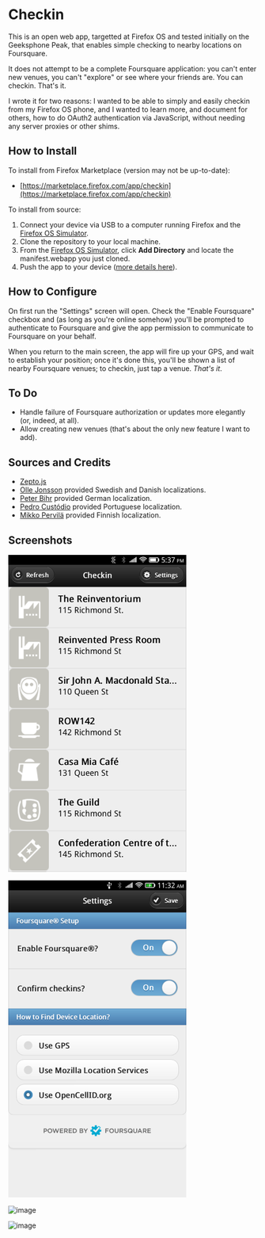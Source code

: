 Checkin
=======

This is an open web app, targetted at Firefox OS and tested initially on the Geeksphone Peak, that enables simple checking to nearby locations on Foursquare.

It does not attempt to be a complete Foursquare application: you can't enter new venues, you can't "explore" or see where your friends are. You can checkin. That's it.

I wrote it for two reasons: I wanted to be able to simply and easily checkin from my Firefox OS phone, and I wanted to learn more, and document for others, how to do OAuth2 authentication via JavaScript, without needing any server proxies or other shims.

How to Install
--------------

To install from Firefox Marketplace (version may not be up-to-date):

* [https://marketplace.firefox.com/app/checkin](https://marketplace.firefox.com/app/checkin)

To install from source:

1. Connect your device via USB to a computer running Firefox and the [Firefox OS Simulator](https://addons.mozilla.org/en-US/firefox/addon/firefox-os-simulator/).
2. Clone the repository to your local machine.
3. From the [Firefox OS Simulator](https://addons.mozilla.org/en-US/firefox/addon/firefox-os-simulator/), click **Add Directory** and locate the manifest.webapp you just cloned.
4. Push the app to your device ([more details here](https://marketplace.firefox.com/developers/docs/firefox_os_simulator)).

How to Configure
----------------

On first run the "Settings" screen will open. Check the "Enable Foursquare" checkbox and (as long as you're online somehow) you'll be prompted to authenticate to Foursquare and give the app permission to communicate to Foursquare on your behalf.

When you return to the main screen, the app will fire up your GPS, and wait to establish your position; once it's done this, you'll be shown a list of nearby Foursquare venues; to checkin, just tap a venue. *That's it*.

To Do
-----

* Handle failure of Foursquare authorization or updates more elegantly (or, indeed, at all).
* Allow creating new venues (that's about the only new feature I want to add).

Sources and Credits
-------------------

* [Zepto.js](http://zeptojs.com/)
* [Olle Jonsson](http://ollehost.dk/blog/) provided Swedish and Danish localizations.
* [Peter Bihr](http://www.thewavingcat.com/) provided German localization.
* [Pedro Custódio](http://www.pedrocustodio.com/) provided Portuguese localization.
* [Mikko Pervilä](http://www.cs.helsinki.fi/u/pervila/) provided Finnish localization.

Screenshots
-----------

![image](screenshots/checkin-mainscreen.png)

![image](screenshots/checkin-settings.png)

![image](screenshots/checkin-foursquare-oauth.png)

![image](screenshots/checkin-waiting-gps.png)
